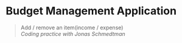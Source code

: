 # Budget Management Application
> Add / remove an item(income / expense) <br />
*Coding practice with Jonas Schmedtman*
